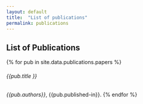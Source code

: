 ```yaml
---
layout: default
title:  "List of publications"
permalink: publications
---
```

## List of Publications
{% for pub in site.data.publications.papers %}
###### {{pub.title }}
*{{pub.authors}}*, {{pub.published-in}}.
{% endfor %}
